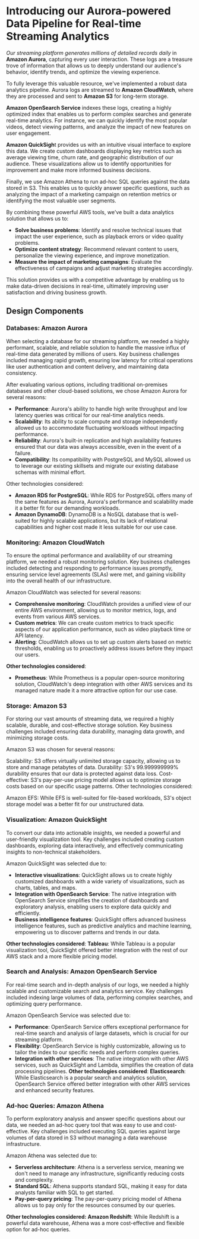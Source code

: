 # Introducing our Aurora-powered Data Pipeline for Real-time Streaming Analytics

*Our streaming platform generates millions of detailed records daily* in **Amazon Aurora**, capturing every user interaction. These logs are a treasure trove of information that allows us to deeply understand our audience's behavior, identify trends, and optimize the viewing experience. 

To fully leverage this valuable resource, we've implemented a robust data analytics pipeline. Aurora logs are streamed to **Amazon CloudWatch**, where they are processed and sent to **Amazon S3** for long-term storage. 
 
**Amazon OpenSearch Service** indexes these logs, creating a highly optimized index that enables us to perform complex searches and generate real-time analytics. For instance, we can quickly identify the most popular videos, detect viewing patterns, and analyze the impact of new features on user engagement.

**Amazon QuickSigh**t provides us with an intuitive visual interface to explore this data. We create custom dashboards displaying key metrics such as average viewing time, churn rate, and geographic distribution of our audience. These visualizations allow us to identify opportunities for improvement and make more informed business decisions.

Finally, we use Amazon Athena to run ad-hoc SQL queries against the data stored in S3. This enables us to quickly answer specific questions, such as analyzing the impact of a marketing campaign on retention metrics or identifying the most valuable user segments.

By combining these powerful AWS tools, we've built a data analytics solution that allows us to:

- **Solve business problems**: Identify and resolve technical issues that impact the user experience, such as playback errors or video quality problems.
- **Optimize content strategy**: Recommend relevant content to users, personalize the viewing experience, and improve monetization.
- **Measure the impact of marketing campaigns**: Evaluate the effectiveness of campaigns and adjust marketing strategies accordingly.

This solution provides us with a competitive advantage by enabling us to make data-driven decisions in real-time, ultimately improving user satisfaction and driving business growth.

## Design Components

### Databases: Amazon Aurora
When selecting a database for our streaming platform, we needed a highly performant, scalable, and reliable solution to handle the massive influx of real-time data generated by millions of users. Key business challenges included managing rapid growth, ensuring low latency for critical operations like user authentication and content delivery, and maintaining data consistency.

After evaluating various options, including traditional on-premises databases and other cloud-based solutions, we chose Amazon Aurora for several reasons:

- **Performance**: Aurora's ability to handle high write throughput and low latency queries was critical for our real-time analytics needs.
- **Scalability**: Its ability to scale compute and storage independently allowed us to accommodate fluctuating workloads without impacting performance.
- **Reliability**: Aurora's built-in replication and high availability features ensured that our data was always accessible, even in the event of a failure.
- **Compatibility**: Its compatibility with PostgreSQL and MySQL allowed us to leverage our existing skillsets and migrate our existing database schemas with minimal effort.

Other technologies considered:

- **Amazon RDS for PostgreSQL**: While RDS for PostgreSQL offers many of the same features as Aurora, Aurora's performance and scalability made it a better fit for our demanding workloads.
- **Amazon DynamoDB**: DynamoDB is a NoSQL database that is well-suited for highly scalable applications, but its lack of relational capabilities and higher cost made it less suitable for our use case.

### Monitoring: Amazon CloudWatch
To ensure the optimal performance and availability of our streaming platform, we needed a robust monitoring solution. Key business challenges included detecting and responding to performance issues promptly, ensuring service level agreements (SLAs) were met, and gaining visibility into the overall health of our infrastructure.

Amazon CloudWatch was selected for several reasons:

- **Comprehensive monitoring**: CloudWatch provides a unified view of our entire AWS environment, allowing us to monitor metrics, logs, and events from various AWS services.
- **Custom metrics**: We can create custom metrics to track specific aspects of our application performance, such as video playback time or API latency.
- **Alerting**: CloudWatch allows us to set up custom alerts based on metric thresholds, enabling us to proactively address issues before they impact our users.

**Other technologies considered**:

- **Prometheus**: While Prometheus is a popular open-source monitoring solution, CloudWatch's deep integration with other AWS services and its managed nature made it a more attractive option for our use case.

### Storage: Amazon S3
For storing our vast amounts of streaming data, we required a highly scalable, durable, and cost-effective storage solution. Key business challenges included ensuring data durability, managing data growth, and minimizing storage costs.

Amazon S3 was chosen for several reasons:

Scalability: S3 offers virtually unlimited storage capacity, allowing us to store and manage petabytes of data.
Durability: S3's 99.999999999% durability ensures that our data is protected against data loss.
Cost-effective: S3's pay-per-use pricing model allows us to optimize storage costs based on our specific usage patterns.
Other technologies considered:

Amazon EFS: While EFS is well-suited for file-based workloads, S3's object storage model was a better fit for our unstructured data.


### Visualization: Amazon QuickSight
To convert our data into actionable insights, we needed a powerful and user-friendly visualization tool. Key challenges included creating custom dashboards, exploring data interactively, and effectively communicating insights to non-technical stakeholders.

Amazon QuickSight was selected due to:

- **Interactive visualizations**: QuickSight allows us to create highly customized dashboards with a wide variety of visualizations, such as charts, tables, and maps.
- **Integration with OpenSearch Service**: The native integration with OpenSearch Service simplifies the creation of dashboards and exploratory analysis, enabling users to explore data quickly and efficiently.
- **Business intelligence features**: QuickSight offers advanced business intelligence features, such as predictive analytics and machine learning, empowering us to discover patterns and trends in our data.

**Other technologies considered**:
**Tableau**: While Tableau is a popular visualization tool, QuickSight offered better integration with the rest of our AWS stack and a more flexible pricing model.

### Search and Analysis: Amazon OpenSearch Service
For real-time search and in-depth analysis of our logs, we needed a highly scalable and customizable search and analytics service. Key challenges included indexing large volumes of data, performing complex searches, and optimizing query performance.

Amazon OpenSearch Service was selected due to:
- **Performance**: OpenSearch Service offers exceptional performance for real-time search and analysis of large datasets, which is crucial for our streaming platform.
- **Flexibility**: OpenSearch Service is highly customizable, allowing us to tailor the index to our specific needs and perform complex queries.
- **Integration with other services**: The native integration with other AWS services, such as QuickSight and Lambda, simplifies the creation of data processing pipelines.
**Other technologies considered**:
**Elasticsearch**: While Elasticsearch is a popular search and analytics solution, OpenSearch Service offered better integration with other AWS services and enhanced security features.

### Ad-hoc Queries: Amazon Athena
To perform exploratory analysis and answer specific questions about our data, we needed an ad-hoc query tool that was easy to use and cost-effective. Key challenges included executing SQL queries against large volumes of data stored in S3 without managing a data warehouse infrastructure.

Amazon Athena was selected due to:
- **Serverless architecture**: Athena is a serverless service, meaning we don't need to manage any infrastructure, significantly reducing costs and complexity.
- **Standard SQL**: Athena supports standard SQL, making it easy for data analysts familiar with SQL to get started.
- **Pay-per-query pricing**: The pay-per-query pricing model of Athena allows us to pay only for the resources consumed by our queries.

**Other technologies considered:**
**Amazon Redshift**: While Redshift is a powerful data warehouse, Athena was a more cost-effective and flexible option for ad-hoc queries.
